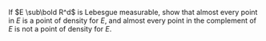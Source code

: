 If $E \sub\bold R^d$ is Lebesgue measurable, show that almost every point in $E$ is a point of density for $E$, and almost every point in the complement of $E$ is not a point of density for $E$.